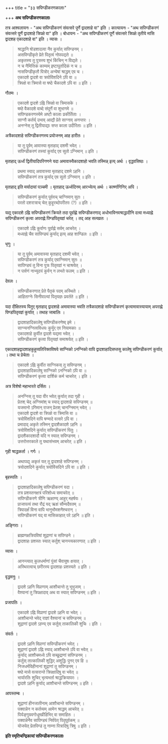 +++
title = "३३ सपिण्डीकरणकालाः"

+++
**अथ सपिण्डीकरणकालाः**

तत्र आश्वलायनः -  "अथ सपिण्डीकरणं संवत्सरे पूर्णे द्वादशाहे वा" इति । कात्यायनः -  "अथ सपिण्डीकरणं संवत्सरे पूर्णे द्वादशाहे त्रिपक्षे वा" इति । बोधायनः -  "अथ सपिण्डीकरणं पूर्णे संवत्सरे त्रिपक्षे तृतीये मासि द्वादशह एकादशाहे वा" इति । व्यासः ।

> श्राद्धानि षोडशादत्वा नैव कुर्यात् सपिण्डनम् ।  
> असपिण्डीकृते प्रेते पितृत्वं नोपपद्यते ॥  
> अकृतस्य तु पुत्रस्य शुभं किंचिन् न विद्यते ।  
> न च नैमित्तिकं काम्यम् इष्टापूर्तादिकं न च ॥  
> नासपिण्डीकृतौ पित्रोर् अन्येषां श्राद्धम् एव च ।  
> एकादशे द्वादशे वा त्रयोविंशदिने ऽपि वा ॥  
> त्रिपक्षे वा त्रिमासे वा षष्ठे चैकादशे ऽपि वा ॥ इति ।

गौतमः ।

> एकादशे द्वादशे ऽह्नि त्रिपक्षे वा त्रिमासके ।  
> षष्ठे वैकादशे वाब्दे संपूर्णे वा शुभागमे ॥  
> सपिण्डकरणस्येमे अष्टौ कालाः प्रकीर्तिताः ।  
> साग्नौ कर्तर्य् उभाव् आद्यौ प्रेते साग्नाव् अनन्तरः ।  
> अनग्नेस् तु द्वितीयाद्याः सप्त काला उदीरिताः ॥ इति ।

अत्रैकादशाहे सपिण्डीकरणस्य प्रयोजनम् आह हारीतः ।

> या तु पूर्वम् आवास्या मृताहाद् दशमी भवेत् ।  
> सपिण्डीकरणं तस्यां कुर्याद् एव सुतो ऽग्निमान् ॥ इति ।

मृताहाद् ऊर्ध्वं द्वितीयादिपरिगणने यदा अमावास्यैकादशाहो भवति तस्मिन्न् इत्य् अर्थः । वृद्धवसिष्ठः ।

> प्रथमा स्याद् अवावास्या मृताहाद् दशमे ऽहनि ।  
> सपिण्डीकरणं तत्र कुर्याद् एव सुतो ऽग्निमान् ॥ इति ।

मृताहाद् इति मर्यादायां पञ्चमी । मृताहाद् ऊर्ध्वदिनम् आरभ्येत्य् अर्थः । कार्ष्णागिनिर् अपि ।

> सपिण्डीकरणं कुर्यात् पूर्ववच् चाग्निमान् सुतः ।  
> परतो दशरात्राच् चेत् कुहूरब्दोपरीतरः (?) ॥ इति ।

यद्य् एकादशे ऽह्नि सपिण्डीकरणं क्रियते तदा पूर्वाह्णे सपिण्डीकरणाद् अधोभाविनवश्राद्धादीनि दत्वा मध्याह्ने सपिण्डीकरणं कृत्वा अपराह्णे पिण्डपितृयज्ञं चरेत् । तद् आह सत्यव्रतः ।

> एकादशे ऽह्नि कुर्वाणः पूर्वाह्णे सर्वम् आचरेत् ।  
> मध्याह्ने चैव सापिण्ड्यं कुर्याद् इत्य् आह शाण्डिलः ॥ इति ।

भृगुः ।

> या तु पूर्वम् अमावास्या मृताहाद् दशमी भवेत् ।  
> सपिण्डीकरणं तत्र कुर्याद् एवाग्निमान् सुतः ॥  
> सापिण्ड्यं तु विना पुत्रः पितृयज्ञं न चाश्रयेत् ।  
> न पार्वणं नाभ्युदयं कुर्वन् न लभते फलम् ॥ इति ।

देवलः ।

> सपिण्डीकरणात् प्रेते पैतृकं पदम् अस्थिते ।  
> आहिताग्नेः सिनीवाल्यां पितृयज्ञः प्रवर्तते ॥ इति ।

यदा दीक्षितस्य पितुर् मृताहाद् द्वादशाहे अमावास्या भवति तत्रैकादशाहे सपिण्डीकरणं कृत्वामावास्यायाम् अपराह्णे पिण्डपितृयज्ञं कुर्यात् । तथाह जाबालिः ।

> द्वादशाहादिकालेषु सपिण्डीकरणेष्व् इमे ।  
> साग्न्यनग्नित्वविधयः कुर्युर् एव नियामकाः ॥  
> एकादशाहे कुर्वीत द्वादशे यद्यमा भवेत् ।  
> सपिण्डीकरणं कृत्वा पितृयज्ञं समाश्रयेत् ॥ इति ।

एकादशाहद्वादशाहकुहूव्यतिरिक्तविषये साग्निको ऽनग्निको वापि द्वादशाहादिसप्तसु कालेषु सपिण्डीकरणं कुर्यात् । तथा च प्रेचेताः ।

> एकादशे ऽह्नि कुर्वीत साग्निकस् तु सपिण्डनम् ।  
> द्वादशाहादिकालेषु साग्निको ऽनग्निको ऽपि वा ॥  
> सपिण्डीकरणं कृत्वा दार्शिकं कर्म चाचरेत् । इति ।

अत्र विशेषो महाभारते दर्सितः ।

> अनग्निस् तु यदा वीर भवेत् कुर्यात् तदा गृही ।  
> प्रेतश् चेद् अग्निमांश् च स्याद् द्वादशाहे सपिण्डनम् ॥  
> यजमानो ऽगिमान् राजन् प्रेतश् चानग्निमान् भवेत् ।  
> एकादशे द्वादशे वा त्रिपक्षे वा त्रिमासि वा ॥  
> त्रयोविंशदिने वापि षण्मादे वत्सरे ऽपि वा ।  
> प्रमादाद् अकृते तस्मिन् द्वादशैकादशे ऽहनि ॥  
> त्रयोविंशदिने कुर्यात् सपिण्डीकरणं पितुः ।  
> द्वादशैकादशादौ यदि न स्यात् सपिण्डनम् ।  
> उत्तरोत्तरकाले तु यथासंभवम् आचरेत् ॥ इति ।

गृही श्राद्धकर्ता । गर्गः ।

> अथापद्य् अकृतं यत् तु द्वादशाहे सपिण्डनम् ।  
> त्रयोदशदिने कुर्यात् त्रयोविंसदिने ऽपि वा ॥ इति ।

बृहस्पतिः ।

> द्वादशाहादिकालेषु सपिण्डीकरणं यदा ।  
> तत्र प्रशस्तनक्षत्रं परिशोध्य समाचरेत् ॥  
> सपिण्डीकरणे त्रीणि ऋक्षाण्य् आहुर् महर्षयः ।  
> प्राजापत्यं तथा रौद्रं यद् ऋक्षं सौम्यदैवतम् ॥  
> त्रिपादर्क्षं विना वापि भानुभौमशनैश्चरान् ।  
> सपिण्डीकरणं यद् वा मासिकाहात् परे ऽहनि ॥ इति ।

अङ्गिराः ।

> ब्राह्मणक्षत्रियविषां शूद्राणां च सपिण्डने ।  
> द्वादशाहः प्रशस्तः स्यात् कर्तुश् चानन्त्यकारणात् ॥ इति ।

व्यासः ।

> आनन्त्यात् कुलधर्माणां पुंसां चैवायुषः क्षयात् ।  
> अस्थिरत्वाच् छरीरस्य द्वादशाहः प्रशस्यते ॥ इति ।

वृद्धमनुः ।

> द्वादशे ऽहनि विप्राणाम् आशौचान्ते तु भूभुजाम् ।  
> वैश्यानां तु त्रिपक्षादाव् अथ वा स्यात् सपिण्डनम् ॥ इति ।

प्रजापतिः ।

> एकादशे ऽह्नि विप्राणां द्वादशे ऽहनि वा भवेत् ।  
> आशौचान्ते भवेद् राज्ञां वैश्यानां च सपिण्डनम् ॥  
> शूद्राणां द्वादशे ऽह्न्य् एव कर्तुस् ताकालिकी शुचिः । इति ।

संवर्तः ।

> द्वादशे ऽहनि विप्राणां सपिण्डीकरणं भवेत् ।  
> शूद्राणां द्वादशे ऽह्नि स्याद् आशौचान्ते ऽपि वा भवेत् ॥  
> कुर्याद् आशौचमध्ये ऽपि सच्छूद्राणां सपिण्डनम् ।  
> कर्तुस् तात्कालिकी शुद्धिर् अशुद्धिः पुनर् एव हि ॥  
> निजधर्मविहीनानां शूद्राणां तु सपिण्डनम् ।  
> षष्ठे मासे वत्सरान्ते त्रिपक्षादिषु वा भवेत् ॥  
> भार्यारतिः शुचिर् भृत्यभर्ता श्राद्धक्रियापरः ।  
> द्वादशे ऽहनि कुर्याद् आशौचान्ते सपिण्डनम् ॥ इति ।

आपस्तम्बः ।

> शूद्राणां हीनजातीनाम् आशौचान्ते सपिण्डनम् ।  
> पक्वान्नेन न कर्तव्यम् आमेन श्राद्धम् आचरेत् ॥  
> पिर्यङ्गुयवगोधूमव्रीहिभिर् वा समाहितः ।  
> पक्वान्नेनैव सापिण्ड्यं निर्वपेत् पितृपूर्वकम् ॥  
> योजयेत् प्रेतपिण्डं तु नाम्ना पित्रादिषु त्रिषु ॥ इति ।

**इति स्मृतिचन्द्रिकायां सपिण्डीकरणकालाः**
